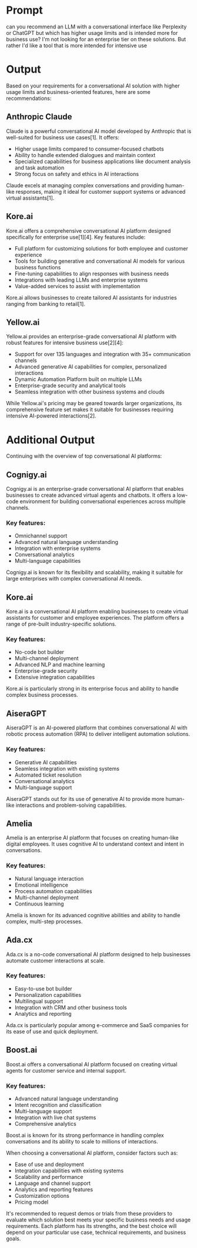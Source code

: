 # Prompt

can you recommend an LLM with a conversational interface like Perplexity or ChatGPT but which has higher usage limits and is intended more for business use? I'm not looking for an enterprise tier on these solutions. But rather I'd like a tool that is more intended for intensive use

# Output

Based on your requirements for a conversational AI solution with higher usage limits and business-oriented features, here are some recommendations:

## Anthropic Claude

Claude is a powerful conversational AI model developed by Anthropic that is well-suited for business use cases\[1]. It offers:

- Higher usage limits compared to consumer-focused chatbots
- Ability to handle extended dialogues and maintain context
- Specialized capabilities for business applications like document analysis and task automation
- Strong focus on safety and ethics in AI interactions

Claude excels at managing complex conversations and providing human-like responses, making it ideal for customer support systems or advanced virtual assistants\[1].

## Kore.ai

Kore.ai offers a comprehensive conversational AI platform designed specifically for enterprise use\[1]\[4]. Key features include:

- Full platform for customizing solutions for both employee and customer experience
- Tools for building generative and conversational AI models for various business functions
- Fine-tuning capabilities to align responses with business needs
- Integrations with leading LLMs and enterprise systems
- Value-added services to assist with implementation

Kore.ai allows businesses to create tailored AI assistants for industries ranging from banking to retail\[1].

## Yellow.ai

Yellow.ai provides an enterprise-grade conversational AI platform with robust features for intensive business use\[2]\[4]:

- Support for over 135 languages and integration with 35+ communication channels
- Advanced generative AI capabilities for complex, personalized interactions
- Dynamic Automation Platform built on multiple LLMs
- Enterprise-grade security and analytical tools
- Seamless integration with other business systems and clouds

While Yellow.ai's pricing may be geared towards larger organizations, its comprehensive feature set makes it suitable for businesses requiring intensive AI-powered interactions\[2].

# Additional Output

Continuing with the overview of top conversational AI platforms:

## Cognigy.ai

Cognigy.ai is an enterprise-grade conversational AI platform that enables businesses to create advanced virtual agents and chatbots. It offers a low-code environment for building conversational experiences across multiple channels.

### Key features:

- Omnichannel support
- Advanced natural language understanding
- Integration with enterprise systems
- Conversational analytics
- Multi-language capabilities

Cognigy.ai is known for its flexibility and scalability, making it suitable for large enterprises with complex conversational AI needs.

## Kore.ai

Kore.ai is a conversational AI platform enabling businesses to create virtual assistants for customer and employee experiences. The platform offers a range of pre-built industry-specific solutions.

### Key features:

- No-code bot builder
- Multi-channel deployment
- Advanced NLP and machine learning
- Enterprise-grade security
- Extensive integration capabilities

Kore.ai is particularly strong in its enterprise focus and ability to handle complex business processes.

## AiseraGPT

AiseraGPT is an AI-powered platform that combines conversational AI with robotic process automation (RPA) to deliver intelligent automation solutions.

### Key features:

- Generative AI capabilities
- Seamless integration with existing systems
- Automated ticket resolution
- Conversational analytics
- Multi-language support

AiseraGPT stands out for its use of generative AI to provide more human-like interactions and problem-solving capabilities.

## Amelia

Amelia is an enterprise AI platform that focuses on creating human-like digital employees. It uses cognitive AI to understand context and intent in conversations.

### Key features:

- Natural language interaction
- Emotional intelligence
- Process automation capabilities
- Multi-channel deployment
- Continuous learning

Amelia is known for its advanced cognitive abilities and ability to handle complex, multi-step processes.

## Ada.cx

Ada.cx is a no-code conversational AI platform designed to help businesses automate customer interactions at scale.

### Key features:

- Easy-to-use bot builder
- Personalization capabilities
- Multilingual support
- Integration with CRM and other business tools
- Analytics and reporting

Ada.cx is particularly popular among e-commerce and SaaS companies for its ease of use and quick deployment.

## Boost.ai

Boost.ai offers a conversational AI platform focused on creating virtual agents for customer service and internal support.

### Key features:

- Advanced natural language understanding
- Intent recognition and classification
- Multi-language support
- Integration with live chat systems
- Comprehensive analytics

Boost.ai is known for its strong performance in handling complex conversations and its ability to scale to millions of interactions.

When choosing a conversational AI platform, consider factors such as:

- Ease of use and deployment
- Integration capabilities with existing systems
- Scalability and performance
- Language and channel support
- Analytics and reporting features
- Customization options
- Pricing model

It's recommended to request demos or trials from these providers to evaluate which solution best meets your specific business needs and usage requirements. Each platform has its strengths, and the best choice will depend on your particular use case, technical requirements, and business goals.
